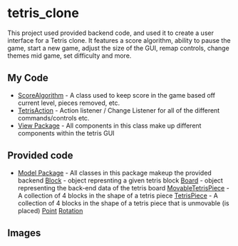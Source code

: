 # tetris_clone
This project used provided backend code, and used it to create a user interface for a Tetris clone. It features a score algorithm, ability to pause the game, start a new game, adjust the size of the GUI, remap controls, change themes mid game, set difficulty and more. 

## My Code
* [ScoreAlgorithm](ScoreAlgorithm.java) - A class used to keep score in the game based off current level, pieces removed, etc.
* [TetrisAction](TetrisAction.java) - Action listener / Change Listener for all of the different commands/controls etc.
* [View Package](https://github.com/tannerdanger/tetris_clone/tree/master/src/view) - All components in this class make up different components within the tetris GUI

## Provided code
* [Model Package](https://github.com/tannerdanger/tetris_clone/tree/master/src/model) - All classes in this package makeup the provided backend
[Block](Block.java) - object represnting a given tetris block
[Board](Board.java) - object representing the back-end data of the tetris board
[MovableTetrisPiece](MoveableTetrisPiece.java) - A collection of 4 blocks in the shape of a tetris piece
[TetrisPiece](TetrisPiece.java) - A collection of 4 blocks in the shape of a tetris piece that is unmovable (is placed)
[Point](Point.java)
[Rotation](Rotation.java)

## Images
